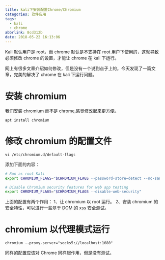 ```yaml
---
title: kali下安装配置Chrome/Chromium
categories: 软件应用
tags:
  - kali
  - chrome
abbrlink: 8cd312b
date: 2018-05-22 16:13:06
---
```


Kali 默认用户是 root，而 chrome 默认是不支持在 root 用户下使用的，这就导致必须修改 chrome 的设置，才能让 chrome 在 kali 下运行。

网上有很多文章介绍如何修改，但是没有一个说到点子上的，今天发现了一篇文章，完美的解决了 chrome 在 kali 下运行问题。

# 安装 chromium

我们安装 chromium 而不是 chrome,感觉修改起来更方便。

`apt install chromium`

# 修改 chromium 的配置文件

`vi /etc/chromium.d/default-flags`

<!--more-->

添加下面的内容：

```bash
# Run as root Kali
export CHROMIUM_FLAGS="$CHROMIUM_FLAGS --password-store=detect --no-sandbox --user-data-dir"

# Disable Chromium security features for web app testing
export CHROMIUM_FLAGS="$CHROMIUM_FLAGS --disable-web-security"
```

上面的配置有两个作用：
1、让 chromium 以 root 运行。
2、安装 chromium 的安全特性，可以进行一些基于 DOM 的 xss 安全测试。

# chromium 以代理模式运行

`chromium --proxy-server="socks5://localhost:1080"`

同样的配置应该对 Chrome 同样起作用，但是没有测试。
